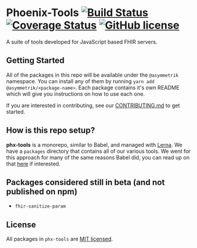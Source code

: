 # Phoenix-Tools [![Build Status](https://travis-ci.org/Asymmetrik/phx-tools.svg?branch=master)](https://travis-ci.org/Asymmetrik/phx-tools) [![Coverage Status](https://coveralls.io/repos/github/Asymmetrik/phx-tools/badge.svg?branch=master)](https://coveralls.io/github/Asymmetrik/phx-tools?branch=master) [![GitHub license](https://img.shields.io/badge/license-MIT-blue.svg)](./LICENSE)

A suite of tools developed for JavaScript based FHIR servers.

## Getting Started

All of the packages in this repo will be available under the `@asymmetrik` namespace. You can install any of them by running `yarn add @asymmetrik/<package-name>`. Each package contains it's own README which will give you instructions on how to use each one.

If you are interested in contributing, see our [CONTRIBUTING.md](./CONTRIBUTING.md) to get started.

## How is this repo setup?

**phx-tools** is a monorepo, similar to Babel, and managed with [Lerna](https://github.com/lerna/lerna). We have a `packages` directory that contains all of our various tools. We went for this approach for many of the same reasons Babel did, you can read up on that [here](https://github.com/babel/babel/blob/master/doc/design/monorepo.md) if interested.

## Packages considered still in beta (and not published on npm)

- `fhir-sanitize-param`

## License
All packages in `phx-tools` are [MIT licensed](https://github.com/Asymmetrik/phx-tools/blob/master/LICENSE).
